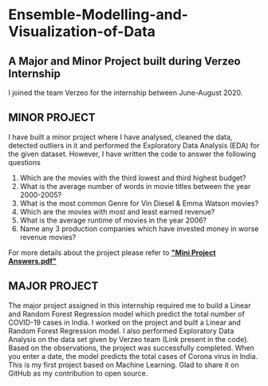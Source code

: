 # Ensemble-Modelling-and-Visualization-of-Data
## A Major and Minor Project built during Verzeo Internship

I joined the team Verzeo for the internship between June-August 2020. 

## MINOR PROJECT

I have built a minor project where I have analysed, cleaned the data, detected outliers in it and performed the Exploratory Data Analysis (EDA) for the given dataset. However, I have written the code to answer the following questions 

1) Which are the movies with the third lowest and third highest budget?
2) What is the average number of words in movie titles between the year 2000-2005?
3) What is the most common Genre for Vin Diesel & Emma Watson movies?
4) Which are the movies with most and least earned revenue?
5) What is the average runtime of movies in the year 2006?
6) Name any 3 production companies which have invested money in worse revenue movies?

For more details about the project please refer to [**"Mini Project Answers.pdf"**][1] 

[1]: https://github.com/anirudhjak06/Ensemble-Modelling-and-Visualization-of-Data/blob/main/ML-MINI-PROJECT/Mini%20Project%20Answers.pdf "Title"

## MAJOR PROJECT

The major project assigned in this internship required me to build a Linear and Random Forest Regression model which predict the total number of COVID-19 cases in India. I worked on the project and built a Linear and Random Forest Regression model. I also performed Exploratory Data Analysis on the data set given by Verzeo team (Link present in the code). Based on the observations, the project was successfully completed. When you enter a date, the model predicts the total cases of Corona virus in India. This is my first project based on Machine Learning. Glad to share it on GitHub as my contribution to open source.